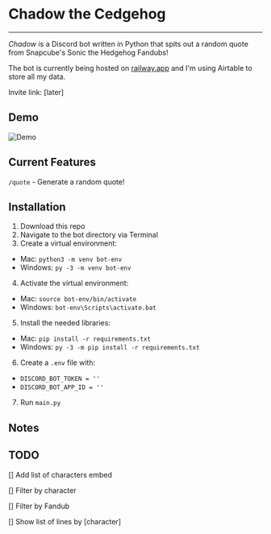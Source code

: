 # Chadow the Cedgehog
-----
*Chadow* is a Discord bot written in Python that spits out a random quote from Snapcube's Sonic the Hedgehog Fandubs!

The bot is currently being hosted on [railway.app](https://railway.app) and I'm using Airtable to store all my data. 

Invite link: [later]

## Demo

![Demo](https://cdn.discordapp.com/attachments/1030373948694728764/1033689034742046820/Testing_BlurbBot.gif)

## Current Features
`/quote` - Generate a random quote!

## Installation
1. Download this repo
2. Navigate to the bot directory via Terminal
3. Create a virtual environment: 
- Mac: `python3 -m venv bot-env`
- Windows: `py -3 -m venv bot-env` 
4. Activate the virtual environment: 
- Mac: `source bot-env/bin/activate`
- Windows: `bot-env\Scripts\activate.bat`
5. Install the needed libraries: 
- Mac: `pip install -r requirements.txt`
- Windows: `py -3 -m pip install -r requirements.txt`
6. Create a `.env` file with:
- `DISCORD_BOT_TOKEN = ''`
- `DISCORD_BOT_APP_ID = ''`
7. Run `main.py`

## Notes

## TODO
[] Add list of characters embed

[] Filter by character

[] Filter by Fandub

[] Show list of lines by [character]
